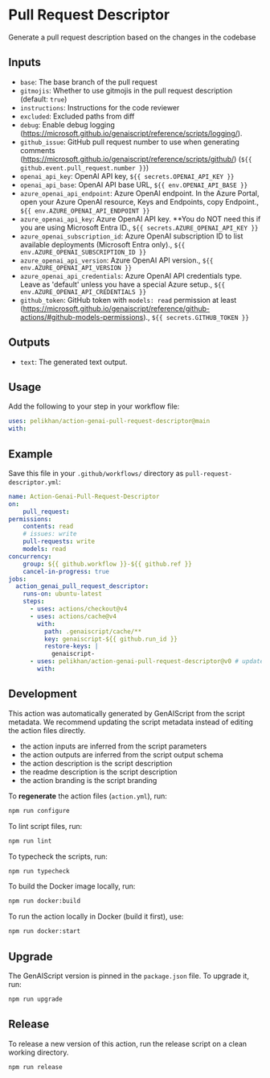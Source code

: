# Pull Request Descriptor
        
Generate a pull request description based on the changes in the codebase

## Inputs

- `base`: The base branch of the pull request
- `gitmojis`: Whether to use gitmojis in the pull request description (default: `true`)
- `instructions`: Instructions for the code reviewer
- `excluded`: Excluded paths from diff
- `debug`: Enable debug logging (https://microsoft.github.io/genaiscript/reference/scripts/logging/).
- `github_issue`: GitHub pull request number to use when generating comments (https://microsoft.github.io/genaiscript/reference/scripts/github/) (`${{ github.event.pull_request.number }}`)
- `openai_api_key`: OpenAI API key, `${{ secrets.OPENAI_API_KEY }}`
- `openai_api_base`: OpenAI API base URL, `${{ env.OPENAI_API_BASE }}`
- `azure_openai_api_endpoint`: Azure OpenAI endpoint. In the Azure Portal, open your Azure OpenAI resource, Keys and Endpoints, copy Endpoint., `${{ env.AZURE_OPENAI_API_ENDPOINT }}`
- `azure_openai_api_key`: Azure OpenAI API key. **You do NOT need this if you are using Microsoft Entra ID., `${{ secrets.AZURE_OPENAI_API_KEY }}`
- `azure_openai_subscription_id`: Azure OpenAI subscription ID to list available deployments (Microsoft Entra only)., `${{ env.AZURE_OPENAI_SUBSCRIPTION_ID }}`
- `azure_openai_api_version`: Azure OpenAI API version., `${{ env.AZURE_OPENAI_API_VERSION }}`
- `azure_openai_api_credentials`: Azure OpenAI API credentials type. Leave as 'default' unless you have a special Azure setup., `${{ env.AZURE_OPENAI_API_CREDENTIALS }}`
- `github_token`: GitHub token with `models: read` permission at least (https://microsoft.github.io/genaiscript/reference/github-actions/#github-models-permissions)., `${{ secrets.GITHUB_TOKEN }}`

## Outputs

- `text`: The generated text output.

## Usage

Add the following to your step in your workflow file:

```yaml
uses: pelikhan/action-genai-pull-request-descriptor@main
with:

```

## Example

Save this file in your `.github/workflows/` directory as `pull-request-descriptor.yml`:

```yaml
name: Action-Genai-Pull-Request-Descriptor
on:
    pull_request:
permissions:
    contents: read
    # issues: write
    pull-requests: write
    models: read
concurrency:
    group: ${{ github.workflow }}-${{ github.ref }}
    cancel-in-progress: true
jobs:
  action_genai_pull_request_descriptor:
    runs-on: ubuntu-latest
    steps:
      - uses: actions/checkout@v4
      - uses: actions/cache@v4
        with:
          path: .genaiscript/cache/**
          key: genaiscript-${{ github.run_id }}
          restore-keys: |
            genaiscript-
      - uses: pelikhan/action-genai-pull-request-descriptor@v0 # update to the major version you want to use
        with:

```

## Development

This action was automatically generated by GenAIScript from the script metadata.
We recommend updating the script metadata instead of editing the action files directly.

- the action inputs are inferred from the script parameters
- the action outputs are inferred from the script output schema
- the action description is the script description
- the readme description is the script description
- the action branding is the script branding

To **regenerate** the action files (`action.yml`), run:

```bash
npm run configure
```

To lint script files, run:

```bash
npm run lint
```

To typecheck the scripts, run:
```bash
npm run typecheck
```

To build the Docker image locally, run:
```bash
npm run docker:build
```

To run the action locally in Docker (build it first), use:
```bash
npm run docker:start
```

## Upgrade

The GenAIScript version is pinned in the `package.json` file. To upgrade it, run:

```bash
npm run upgrade
```

## Release

To release a new version of this action, run the release script on a clean working directory.

```bash
npm run release
```
